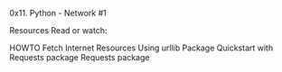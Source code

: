 0x11. Python - Network #1

Resources
Read or watch:

HOWTO Fetch Internet Resources Using urllib Package
Quickstart with Requests package
Requests package
